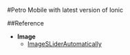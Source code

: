 #Petro Mobile with latest version of Ionic


##Reference

* **Image**
   * [ImageSLiderAutomatically](https://github.com/ahmadsolehin/Create-Autoplay-Slides-using-Ionic-2/tree/master/src/pages/home)